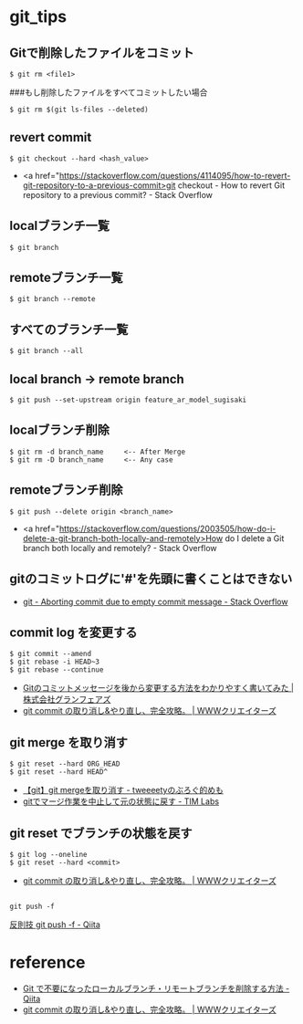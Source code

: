 # git_tips


## Gitで削除したファイルをコミット
```
$ git rm <file1>
```

###もし削除したファイルをすべてコミットしたい場合
```
$ git rm $(git ls-files --deleted)  
```

## revert commit

```
$ git checkout --hard <hash_value>
```

- <a href="https://stackoverflow.com/questions/4114095/how-to-revert-git-repository-to-a-previous-commit>git checkout - How to revert Git repository to a previous commit? - Stack Overflow</a>

## localブランチ一覧
```
$ git branch
```

## remoteブランチ一覧
```
$ git branch --remote
```

## すべてのブランチ一覧
```
$ git branch --all
```

## local branch -> remote branch
```
$ git push --set-upstream origin feature_ar_model_sugisaki
```

## localブランチ削除
```
$ git rm -d branch_name     <-- After Merge
$ git rm -D branch_name     <-- Any case
```

## remoteブランチ削除
```
$ git push --delete origin <branch_name>
```

- <a href="https://stackoverflow.com/questions/2003505/how-do-i-delete-a-git-branch-both-locally-and-remotely>How do I delete a Git branch both locally and remotely? - Stack Overflow</a>

## gitのコミットログに'#'を先頭に書くことはできない
- <a href='https://stackoverflow.com/questions/9725160/aborting-commit-due-to-empty-commit-message'>git - Aborting commit due to empty commit message - Stack Overflow</a>

## commit log を変更する
```
$ git commit --amend
$ git rebase -i HEAD~3
$ git rebase --continue
```
- <a href="https://www.granfairs.com/blog/staff/git-commit-fix">Gitのコミットメッセージを後から変更する方法をわかりやすく書いてみた | 株式会社グランフェアズ</a>
- <a href="http://www-creators.com/archives/1116">git commit の取り消し&やり直し、完全攻略。 | WWWクリエイターズ</a>

## git merge を取り消す
```
$ git reset --hard ORG_HEAD
$ git reset --hard HEAD^
```
- <a href="http://tweeeety.hateblo.jp/entry/2015/06/13/183036">【git】git mergeを取り消す - tweeeetyのぶろぐ的めも</a>
- <a href="http://labs.timedia.co.jp/2011/01/git-undo-merge.html">gitでマージ作業を中止して元の状態に戻す - TIM Labs</a>

## git reset でブランチの状態を戻す
```
$ git log --oneline
$ git reset --hard <commit>
```
- <a href="http://www-creators.com/archives/1116">git commit の取り消し&やり直し、完全攻略。 | WWWクリエイターズ</a>

## 
```
git push -f
```
<a href="https://qiita.com/ppworks/items/94c0107d98e55f903ea9">反則技 git push -f - Qiita</a>


# reference
- <a href="https://qiita.com/iorionda/items/c7e0aca399371068a9b8">Git で不要になったローカルブランチ・リモートブランチを削除する方法 - Qiita</a>
- <a href="http://www-creators.com/archives/1116">git commit の取り消し&やり直し、完全攻略。 | WWWクリエイターズ</a>




